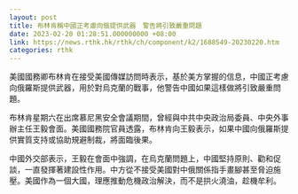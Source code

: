 ```yaml
---
layout: post
title: 布林肯稱中國正考慮向俄提供武器　警告將引致嚴重問題
date: 2023-02-20 01:28:51.000000000 +08:00
link: https://news.rthk.hk/rthk/ch/component/k2/1688549-20230220.htm
categories: rthk
---
```


美國國務卿布林肯在接受美國傳媒訪問時表示，基於美方掌握的信息，中國正考慮向俄羅斯提供武器，用於對烏克蘭的戰事，他警告中國如果這樣做將引致嚴重問題。

布林肯星期六在出席慕尼黑安全會議期間，曾經與中共中央政治局委員、中央外事辦主任王毅會面。美國國務院官員透露，布林肯向王毅表示，如果中國向俄羅斯提供實質支持或協助規避制裁，將面臨後果。

中國外交部表示，王毅在會面中強調，在烏克蘭問題上，中國堅持原則、勸和促談，一直發揮著建設性作用。中方從不接受美國對中俄關係指手畫腳甚至脅迫施壓。美國作為一個大國，理應推動危機政治解決，而不是拱火澆油，趁機牟利。
